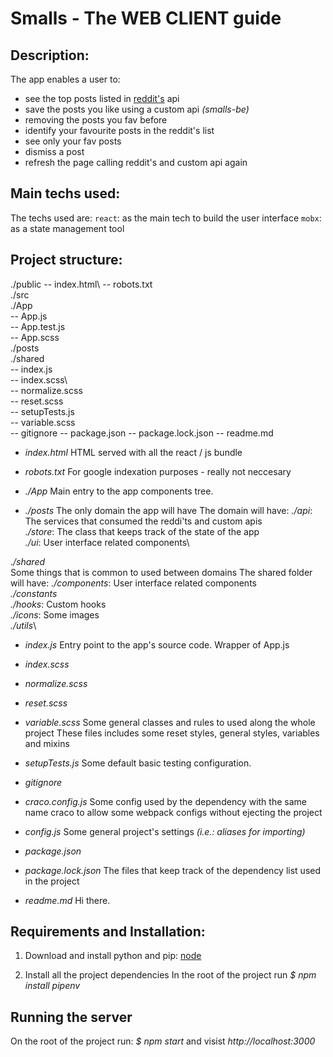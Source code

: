 # Smalls - The WEB CLIENT guide


## Description:
The app enables a user to:
- see the top posts listed in [reddit's](https://www.reddit.com/r/redditdev/top.json) api 
- save the posts you like using a custom api *(smalls-be)*
- removing the posts you fav before
- identify your favourite posts in the reddit's list
- see only your fav posts 
- dismiss a post
- refresh the page calling reddit's and custom api again


## Main techs used:
The techs used are:
`react`: as the main tech to build the user interface
`mobx`: as a state management tool 


## Project structure:
  ./public
    -- index.html\ 
    -- robots.txt\
  ./src\
    ./App\
      -- App.js\
      -- App.test.js\
      -- App.scss\
    ./posts\
    ./shared\
    -- index.js\
    -- index.scss\  
    -- normalize.scss\
    -- reset.scss\
    -- setupTests.js\
    -- variable.scss\
  -- gitignore
  -- package.json
  -- package.lock.json
  -- readme.md

- *index.html*
HTML served with all the react / js bundle 

- *robots.txt*
For google indexation purposes - really not neccesary

- *./App*
Main entry to the app components tree.

- *./posts*
The only domain the app will have
The domain will have: 
  *./api*: The services that consumed the reddi'ts and custom apis\
  *./store*: The class that keeps track of the state of the app\
  *./ui*: User interface related components\

.*/shared*\
Some things that is common to used between domains
The shared folder will have:
  *./components*: User interface related components\
  *./constants*\
  *./hooks*: Custom hooks\
  *./icons*: Some images\
  *./utils*\

- *index.js*
Entry point to the app's source code. Wrapper of App.js

- *index.scss*
- *normalize.scss*
- *reset.scss*
- *variable.scss*
Some general classes and rules to used along the whole project
These files includes some reset styles, general styles, variables and mixins

- *setupTests.js*
Some default basic testing configuration.
 
- *gitignore*

- *craco.config.js*
Some config used by the dependency with the same name craco to allow some webpack configs without ejecting the project

- *config.js*
Some general project's settings *(i.e.: aliases for importing)*

- *package.json*
- *package.lock.json*
The files that keep track of the dependency list used in the project

- *readme.md*
Hi there.

## Requirements and Installation:

1) Download and install python and pip:
[node](https://nodejs.org/es/download/)

2) Install all the project dependencies
In the root of the project run *$ npm install pipenv*

## Running the server

On the root of the project run: *$ npm start* and visist *http://localhost:3000*
